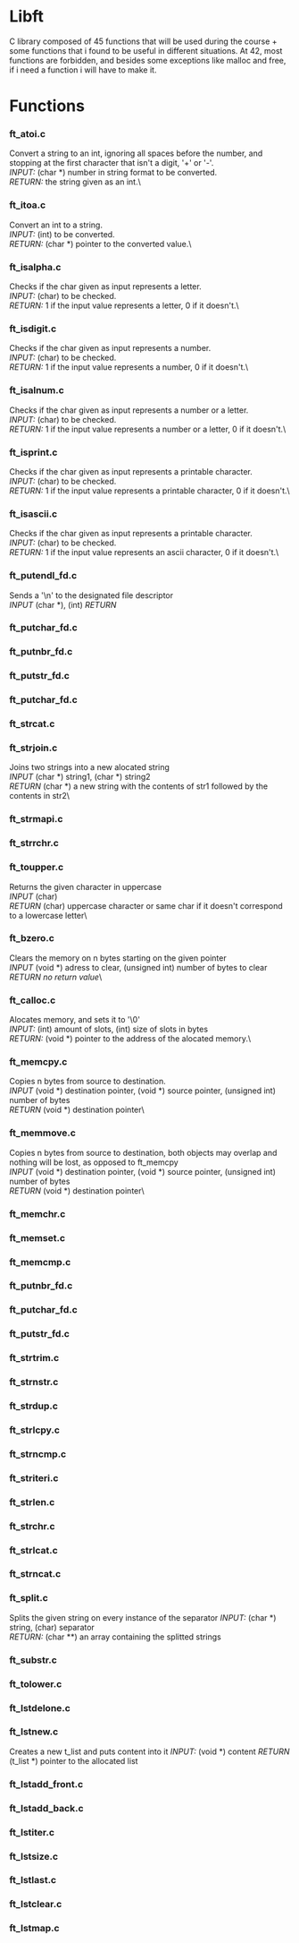 # Libft
C library composed of 45 functions that will be used during the course + some functions that i found to be useful in different situations. At 42, most functions are forbidden, and besides some exceptions like malloc and free, if i need a function i will have to make it.

# Functions
### ft_atoi.c
Convert a string to an int, ignoring all spaces before the number, and stopping at the first character that isn't a digit, '+' or '-'.\
*INPUT:*	(char *) number in string format to be converted.\
*RETURN:*	the string given as an int.\
### ft_itoa.c
Convert an int to a string.\
*INPUT:*	(int) to be converted.\
*RETURN:*	(char *) pointer to the converted value.\
### ft_isalpha.c
Checks if the char given as input represents a letter.\
*INPUT:*	(char) to be checked.\
*RETURN:*	1 if the input value represents a letter, 0 if it doesn't.\
### ft_isdigit.c
Checks if the char given as input represents a number.\
*INPUT:*	(char) to be checked.\
*RETURN:*	1 if the input value represents a number, 0 if it doesn't.\
### ft_isalnum.c
Checks if the char given as input represents a number or a letter.\
*INPUT:*	(char) to be checked.\
*RETURN:*	1 if the input value represents a number or a letter, 0 if it doesn't.\
### ft_isprint.c
Checks if the char given as input represents a printable character.\
*INPUT:*	(char) to be checked.\
*RETURN:*	1 if the input value represents a printable character, 0 if it doesn't.\
### ft_isascii.c
Checks if the char given as input represents a printable character.\
*INPUT:*	(char) to be checked.\
*RETURN:*	1 if the input value represents an ascii character, 0 if it doesn't.\
### ft_putendl_fd.c
Sends a '\n' to the designated file descriptor\
*INPUT*		(char *), (int)
*RETURN*	
### ft_putchar_fd.c
### ft_putnbr_fd.c
### ft_putstr_fd.c
### ft_putchar_fd.c
### ft_strcat.c
### ft_strjoin.c
Joins two strings into a new alocated string\
*INPUT*		(char *) string1, (char *) string2\
*RETURN*	(char *) a new string with the contents of str1 followed by the contents in str2\
### ft_strmapi.c
### ft_strrchr.c
### ft_toupper.c
Returns the given character in uppercase\
*INPUT*		(char)\
*RETURN*	(char) uppercase character or same char if it doesn't correspond to a lowercase letter\
### ft_bzero.c
Clears the memory on n bytes starting on the given pointer\
*INPUT*		(void *) adress to clear, (unsigned int) number of bytes to clear\
*RETURN*	_no return value_\
### ft_calloc.c
Alocates memory, and sets it to '\0'\
*INPUT:*	(int) amount of slots, (int) size of slots in bytes\
*RETURN:*	(void *) pointer to the address of the alocated memory.\
### ft_memcpy.c
Copies n bytes from source to destination.\
*INPUT*		(void *) destination pointer, (void *) source pointer, (unsigned int) number of bytes\
*RETURN*	(void *) destination pointer\
### ft_memmove.c
Copies n bytes from source to destination, both objects may overlap and nothing will be lost, as opposed to ft_memcpy\
*INPUT*		(void *) destination pointer, (void *) source pointer, (unsigned int) number of bytes\
*RETURN*	(void *) destination pointer\
### ft_memchr.c
### ft_memset.c
### ft_memcmp.c
### ft_putnbr_fd.c
### ft_putchar_fd.c
### ft_putstr_fd.c
### ft_strtrim.c
### ft_strnstr.c
### ft_strdup.c
### ft_strlcpy.c
### ft_strncmp.c
### ft_striteri.c
### ft_strlen.c
### ft_strchr.c
### ft_strlcat.c
### ft_strncat.c
### ft_split.c
Splits the given string on every instance of the separator
*INPUT:*	(char *) string, (char) separator\
*RETURN:*	(char **) an array containing the splitted strings
### ft_substr.c
### ft_tolower.c
### ft_lstdelone.c
### ft_lstnew.c
Creates a new t_list and puts content into it
*INPUT:*	(void *) content
*RETURN*	(t_list *) pointer to the allocated list
### ft_lstadd_front.c
### ft_lstadd_back.c
### ft_lstiter.c
### ft_lstsize.c
### ft_lstlast.c
### ft_lstclear.c
### ft_lstmap.c

